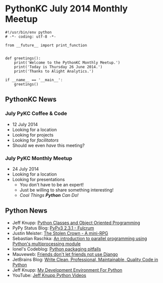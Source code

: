 # PythonKC July 2014 Monthly Meetup

~~~~{python}
#!/usr/bin/env python
# -*- coding: utf-8 -*-

from __future__ import print_function


def greetings():
    print('Welcome to the PythonKC Monthly Meetup.')
    print('Today is Thursday 26 June 2014.')
    print('Thanks to Alight Analytics.')

if __name__ == '__main__':
    greetings()

~~~~

## PythonKC News

### July PyKC Coffee & Code

* 12 July 2014
* Looking for a location
* Looking for projects
* Looking for _facilitators_
* Should we even _have_ this meeting?

### July PyKC Monthly Meetup

* 24 July 2014
* Looking for a location
* Looking for presentations
    * You don't have to be an expert!
    * Just be willing to share something interesting!
    * _Cool Things **Python** Can Do!_

## Python News

* Jeff Knupp: [Python Classes and Object Oriented Programming](http://www.jeffknupp.com/blog/2014/06/18/improve-your-python-python-classes-and-object-oriented-programming/)
* PyPy Status Blog: [PyPy3 2.3.1 - Fulcrum](http://morepypy.blogspot.com/2014/06/pypy3-231-fulcrum.html)
* Justin Meister: [The Stolen Crown - A mini-RPG](https://github.com/justinmeister/The-Stolen-Crown-RPG)
* Sebastian Raschka: [An introduction to parallel programming using Python's multiprocessing module](http://sebastianraschka.com/Articles/2014_multiprocessing_intro.html)
* Ionel's Codeblog: [Python packaging pitfalls](http://blog.ionelmc.ro/2014/06/25/python-packaging-pitfalls/)
* Mauveweb: [Friends don't let friends not use Django](http://mauveweb.co.uk/posts/2014/06/friends-dont-let-friends-not-use-django.html)
* JetBrains Blog: [Write Clean, Professional, Maintainable, Quality Code in Python](http://blog.jetbrains.com/pycharm/2014/06/write-clean-professional-maintainable-quality-code-in-python/)
* Jeff Knupp: [My Development Environment For Python](http://www.jeffknupp.com/blog/2013/12/04/my-development-environment-for-python/)
* YouTube: [Jeff Knupp Python Videos](https://www.youtube.com/channel/UC8jQsBz_w948kSc7ehMRGmQ)
